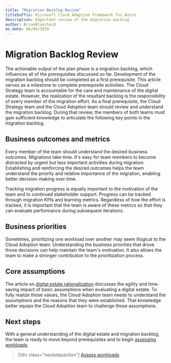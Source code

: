 ```yaml
---
title: "Migration Backlog Review"
titleSuffix: Microsoft Cloud Adoption Framework for Azure
description: Important review of the migration backlog
author: BrianBlanchard
ms.date: 04/04/2019
---
```


# Migration Backlog Review

The actionable output of the plan phase is a migration backlog, which influences all of the prerequisites discussed so far. Development of the migration backlog should be completed as a first prerequisite. This article serves as a milestone to complete prerequisite activities. The Cloud Strategy team is accountable for the care and maintenance of the digital estate. However, the realization of the resultant backlog is the responsibility of every member of the migration effort. As a final prerequisite, the Cloud Strategy team and the Cloud Adoption team should review and understand the migration backlog. During that review, the members of both teams must gain sufficient knowledge to articulate the following key points in the migration backlog.

## Business outcomes and metrics

Every member of the team should understand the desired business outcomes. Migrations take time. It's easy for team members to become distracted by urgent but less important activities during migration. Establishing and reinforcing the desired outcomes helps the team understand the priority and relative importance of the migration, enabling better decision-making over time.

Tracking migration progress is equally important to the motivation of the team and to continued stakeholder support. Progress can be tracked through migration KPIs and learning metrics. Regardless of how the effort is tracked, it is important that the team is aware of these metrics so that they can evaluate performance during subsequent iterations.

## Business priorities

Sometimes, prioritizing one workload over another may seem illogical to the Cloud Adoption team. Understanding the business priorities that drove those decisions can help maintain the team's motivation. It also allows the team to make a stronger contribution to the prioritization process.

## Core assumptions

The article on [digital estate rationalization](../../../digital-estate/rationalize.md) discusses the agility and time-saving impact of basic assumptions when evaluating a digital estate. To fully realize those values, the Cloud Adoption team needs to understand the assumptions and the reasons that they were established. That knowledge better equips the Cloud Adoption team to challenge those assumptions.

## Next steps

With a general understanding of the digital estate and migration backlog, the team is ready to move beyond prerequisites and to begin [assessing workloads](../assess/index.md).

> [!div class="nextstepaction"]
> [Assess workloads](../assess/index.md)
